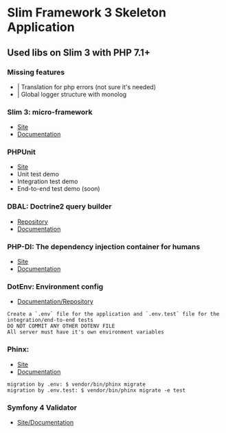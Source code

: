 # Slim Framework 3 Skeleton Application

## Used libs on Slim 3 with PHP 7.1+

### Missing features
* | Translation for php errors (not sure it's needed)
* | Global logger structure with monolog

### Slim 3: micro-framework
* [Site](https://www.slimframework.com)
* [Documentation](https://www.slimframework.com/docs)

### PHPUnit
* [Site](https://phpunit.de)
* Unit test demo
* Integration test demo
* End-to-end test demo (soon)


### DBAL: Doctrine2 query builder 
* [Repository](https://github.com/doctrine/dbal)
* [Documentation](http://docs.doctrine-project.org/projects/doctrine-dbal/en/latest)

### PHP-DI: The dependency injection container for humans
* [Site](http://php-di.org)
* [Documentation](http://php-di.org/doc)

### DotEnv: Environment config
* [Documentation/Repository](https://github.com/vlucas/phpdotenv)
```
Create a `.env` file for the application and `.env.test` file for the integration/end-to-end tests
DO NOT COMMIT ANY OTHER DOTENV FILE
All server must have it's own environment variables
```

### Phinx:
* [Site](https://phinx.org)
* [Documentation](https://book.cakephp.org/3.0/en/phinx.html)
```
migration by .env: $ vendor/bin/phinx migrate
migration by .env.test: $ vendor/bin/phinx migrate -e test
```

### Symfony 4 Validator
* [Site/Documentation](https://symfony.com/doc/current/validation.html)
